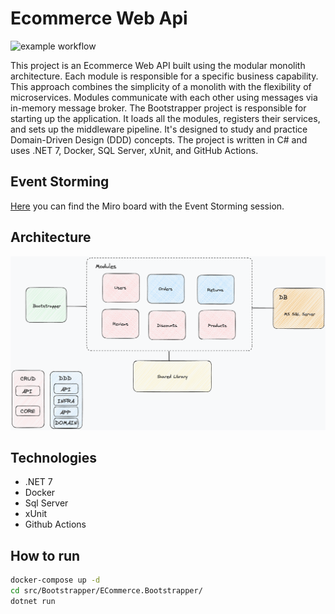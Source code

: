 # Ecommerce Web Api

![example workflow](https://github.com/MaciejNET/E-Commerce/actions/workflows/dotnet.yml/badge.svg)

This project is an Ecommerce Web API built using the modular monolith architecture. Each module is responsible for a specific business capability. This approach combines the simplicity of a monolith with the flexibility of microservices. Modules communicate with each other using messages via in-memory message broker. The Bootstrapper project is responsible for starting up the application. It loads all the modules, registers their services, and sets up the middleware pipeline. It's designed to study and practice Domain-Driven Design (DDD) concepts. The project is written in C# and uses .NET 7, Docker, SQL Server, xUnit, and GitHub Actions.

## Event Storming
[Here](https://miro.com/app/board/uXjVMy3rVUc=/?share_link_id=104061673349) you can find the Miro board with the Event Storming session.

## Architecture
![image](img/modular-monolith-arch.png)

## Technologies
 - .NET 7
 - Docker
 - Sql Server
 - xUnit
 - Github Actions

## How to run
```bash
docker-compose up -d
cd src/Bootstrapper/ECommerce.Bootstrapper/
dotnet run
```